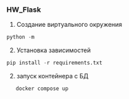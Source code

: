 ### HW_Flask

1. Создание виртуального окружения
```python
python -m 
```
2. Установка зависимостей
```python
pip install -r requirements.txt
```
2. запуск контейнера с БД
```bash
   docker compose up
```
